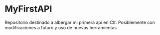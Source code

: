 # MyFirstAPI
Repositorio destinado a albergar mi primera api en C#. Posiblemente con modificaciones a futuro y uso de nuevas herramientas
